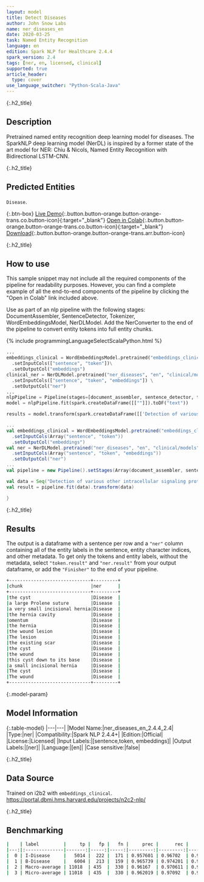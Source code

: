 ```yaml
---
layout: model
title: Detect Diseases
author: John Snow Labs
name: ner_diseases_en
date: 2020-03-25
task: Named Entity Recognition
language: en
edition: Spark NLP for Healthcare 2.4.4
spark_version: 2.4
tags: [ner, en, licensed, clinical]
supported: true
article_header:
  type: cover
use_language_switcher: "Python-Scala-Java"
---
```


{:.h2_title}
## Description

Pretrained named entity recognition deep learning model for diseases. The SparkNLP deep learning model (NerDL) is inspired by a former state of the art model for NER: Chiu & Nicols, Named Entity Recognition with Bidirectional LSTM-CNN. 

{:.h2_title}
## Predicted Entities 
``Disease``.

{:.btn-box}
[Live Demo](https://demo.johnsnowlabs.com/healthcare/NER_DIAG_PROC/){:.button.button-orange.button-orange-trans.co.button-icon}{:target="_blank"}
[Open in Colab](https://githubtocolab.com/JohnSnowLabs/spark-nlp-workshop/blob/master/tutorials/Certification_Trainings/Healthcare/1.Clinical_Named_Entity_Recognition_Model.ipynb){:.button.button-orange.button-orange-trans.co.button-icon}{:target="_blank"}
[Download](https://s3.amazonaws.com/auxdata.johnsnowlabs.com/clinical/models/ner_diseases_en_2.4.4_2.4_1584452534235.zip){:.button.button-orange.button-orange-trans.arr.button-icon}

{:.h2_title}
## How to use

This sample snippet may not include all the required components of the pipeline for readability purposes. However, you can find a complete example of all the end-to-end components of the pipeline by clicking the "Open in Colab" link included above.


Use as part of an nlp pipeline with the following stages: DocumentAssembler, SentenceDetector, Tokenizer, WordEmbeddingsModel, NerDLModel. Add the NerConverter to the end of the pipeline to convert entity tokens into full entity chunks.

<div class="tabs-box" markdown="1">

{% include programmingLanguageSelectScalaPython.html %}


```python
...
embeddings_clinical = WordEmbeddingsModel.pretrained("embeddings_clinical", "en", "clinical/models")\
  .setInputCols(["sentence", "token"])\
  .setOutputCol("embeddings")
clinical_ner = NerDLModel.pretrained("ner_diseases", "en", "clinical/models") \
  .setInputCols(["sentence", "token", "embeddings"]) \
  .setOutputCol("ner")
...
nlpPipeline = Pipeline(stages=[document_assembler, sentence_detector, tokenizer, embeddings_clinical, clinical_ner, ner_converter])
model = nlpPipeline.fit(spark.createDataFrame([[""]]).toDF("text"))

results = model.transform(spark.createDataFrame([['Detection of various other intracellular signaling proteins is also described. Genetic characterization of transactivation of the human T-cell leukemia virus type 1 promoter: Binding of Tax to Tax-responsive element 1 is mediated by the cyclic AMP-responsive members of the CREB/ATF family of transcription factors. To achieve a better understanding of the mechanism of transactivation by Tax of human T-cell leukemia virus type 1 Tax-responsive element 1 (TRE-1), we developed a genetic approach with Saccharomyces cerevisiae. We constructed a yeast reporter strain containing the lacZ gene under the control of the CYC1 promoter associated with three copies of TRE-1. Expression of either the cyclic AMP response element-binding protein (CREB) or CREB fused to the GAL4 activation domain (GAD) in this strain did not modify the expression of the reporter gene. Tax alone was also inactive. ']], ["text"]))

```

```scala
...
val embeddings_clinical = WordEmbeddingsModel.pretrained("embeddings_clinical", "en", "clinical/models")
  .setInputCols(Array("sentence", "token"))
  .setOutputCol("embeddings")
val ner = NerDLModel.pretrained("ner_diseases", "en", "clinical/models")
  .setInputCols(Array("sentence", "token", "embeddings"))
  .setOutputCol("ner")
...
val pipeline = new Pipeline().setStages(Array(document_assembler, sentence_detector, tokenizer, embeddings_clinical, ner, ner_converter))

val data = Seq("Detection of various other intracellular signaling proteins is also described. Genetic characterization of transactivation of the human T-cell leukemia virus type 1 promoter: Binding of Tax to Tax-responsive element 1 is mediated by the cyclic AMP-responsive members of the CREB/ATF family of transcription factors. To achieve a better understanding of the mechanism of transactivation by Tax of human T-cell leukemia virus type 1 Tax-responsive element 1 (TRE-1), we developed a genetic approach with Saccharomyces cerevisiae. We constructed a yeast reporter strain containing the lacZ gene under the control of the CYC1 promoter associated with three copies of TRE-1. Expression of either the cyclic AMP response element-binding protein (CREB) or CREB fused to the GAL4 activation domain (GAD) in this strain did not modify the expression of the reporter gene. Tax alone was also inactive. ").toDF("text")
val result = pipeline.fit(data).transform(data)

}

```

</div>

{:.h2_title}
## Results
The output is a dataframe with a sentence per row and a ``"ner"`` column containing all of the entity labels in the sentence, entity character indices, and other metadata. To get only the tokens and entity labels, without the metadata, select ``"token.result"`` and ``"ner.result"`` from your output dataframe, or add the ``"Finisher"`` to the end of your pipeline.
```bash
+------------------------------+---------+
|chunk                         |ner      |
+------------------------------+---------+
|the cyst                      |Disease  |
|a large Prolene suture        |Disease  |
|a very small incisional hernia|Disease  |
|the hernia cavity             |Disease  |
|omentum                       |Disease  |
|the hernia                    |Disease  |
|the wound lesion              |Disease  |
|The lesion                    |Disease  |
|the existing scar             |Disease  |
|the cyst                      |Disease  |
|the wound                     |Disease  |
|this cyst down to its base    |Disease  |
|a small incisional hernia     |Disease  |
|The cyst                      |Disease  |
|The wound                     |Disease  |
+------------------------------+---------+
```


{:.model-param}

## Model Information

{:.table-model}
|---|---|
|Model Name:|ner_diseases_en_2.4.4_2.4|
|Type:|ner|
|Compatibility:|Spark NLP 2.4.4+|
|Edition:|Official|
|License:|Licensed|
|Input Labels:|[sentence,token, embeddings]|
|Output Labels:|[ner]|
|Language:|[en]|
|Case sensitive:|false|

{:.h2_title}
## Data Source
Trained on i2b2 with ``embeddings_clinical``.
https://portal.dbmi.hms.harvard.edu/projects/n2c2-nlp/

{:.h2_title}
## Benchmarking
```bash
|    | label         |     tp |   fp |   fn |     prec |      rec |       f1 |
|---:|:--------------|-------:|-----:|-----:|---------:|---------:|---------:|
|  0 | I-Disease     |   5014 |  222 |  171 | 0.957601 | 0.96702  | 0.962288 |
|  1 | B-Disease     |   6004 |  213 |  159 | 0.965739 | 0.974201 | 0.969952 |
|  2 | Macro-average | 11018  | 435  |  330 | 0.96167  | 0.970611 | 0.96612  |
|  3 | Micro-average | 11018  | 435  |  330 | 0.962019 | 0.97092  | 0.966449 |
```
